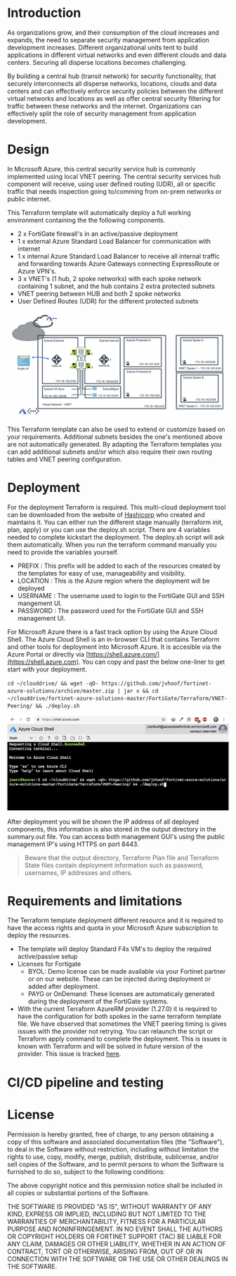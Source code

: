 # Introduction

As organizations grow, and their consumption of the cloud increases and expands, the need to separate security management from application development increases. Different organizational units tent to build applications in different virtual networks and even different clouds and data centers. Securing all disperse locations becomes challenging.

By building a central hub (transit network) for security functionality, that securely interconnects all disperse networks, locations, clouds and data centers and can effectively enforce security policies between the different virtual networks and locations as well as offer central security filtering for traffic between these networks and the internet. Organizations can effectively split the role of security management from application development.

# Design

In Microsoft Azure, this central security service hub is commonly implemented using local VNET peering. The central security services hub component will receive, using user defined routing (UDR), all or specific traffic that needs inspection going to/comming from on-prem networks or public internet.

This Terraform template will automatically deploy a full working environment containing the the following components.

  - 2 x FortiGate firewall's in an active/passive deployment
  - 1 x external Azure Standard Load Balancer for communication with internet
  - 1 x internal Azure Standard Load Balancer to receive all internal traffic and forwarding towards Azure Gateways connecting ExpressRoute or Azure VPN's.
  - 3 x VNET's (1 hub, 2 spoke networks) with each spoke network containing 1 subnet, and the hub contains 2 extra protected subnets
  - VNET peering between HUB and both 2 spoke networks
  - User Defined Routes (UDR) for the different protected subnets

![VNET peering design](images/fgt-ha-vnet-peering.png)

This Terraform template can also be used to extend or customize based on your requirements. Additional subnets besides the one's mentioned above are not automatically generated. By adapting the Terraform templates you can add additional subnets and/or which also require their own routing tables and VNET peering configuration.


# Deployment

For the deployment Terraform is required. This multi-cloud deployment tool can be downloaded from the website of [Hashicorp](https://www.terraform.io/) who created and maintains it. You can either run the different stage manually (terraform init, plan, apply) or you can use the deploy.sh script. There are 4 variables needed to complete kickstart the deployment. The deploy.sh script will ask them automatically. When you run the terraform command manually you need to provide the variables yourself.

  - PREFIX : This prefix will be added to each of the resources created by the templates for easy of use, manageability and visibility.
  - LOCATION : This is the Azure region where the deployment will be deployed
  - USERNAME : The username used to login to the FortiGate GUI and SSH mangement UI.
  - PASSWORD : The password used for the FortiGate GUI and SSH management UI.

For Microsoft Azure there is a fast track option by using the Azure Cloud Shell. The Azure Cloud Shell is an in-browser CLI that contains Terraform and other tools for deployment into Microsoft Azure. It is accesible via the Azure Portal or directly via [https://shell.azure.com/](https://shell.azure.com). You can copy and past the below one-liner to get start with your deployment.

`cd ~/clouddrive/ && wget -qO- https://github.com/jvhoof/fortinet-azure-solutions/archive/master.zip | jar x && cd ~/clouddrive/fortinet-azure-solutions-master/FortiGate/Terraform/VNET-Peering/ && ./deploy.sh`

![Azure Cloud Shell](images/azure-cloud-shell.png)

After deployment you will be shown the IP address of all deployed components, this information is also stored in the output directory in the summary.out file. You can access both management GUI's using the public management IP's using HTTPS on port 8443.

> Beware that the output directory, Terraform Plan file and Terraform State files contain deployment information such as password, usernames, IP addresses and others.

# Requirements and limitations

The Terraform template deployment different resource and it is required to have the access rights and quota in your Microsoft Azure subscription to deploy the resources.

- The template will deploy Standard F4s VM's to deploy the required active/passive setup
- Licenses for Fortigate
  - BYOL: Demo license can be made available via your Fortinet partner or on our website. These can be injected during deployment or added after deployment.
  - PAYG or OnDemand: These licenses are automaticaly generated during the deployment of the FortiGate systems.
- With the current Terraform AzureRM provider (1.27.0) it is required to have the configuration for both spokes in the same terraform template file. We have observed that sometimes the VNET peering timing is gives issues with the provider not retrying. You can relaunch the script or Terraform apply command to complete the deployment. This is issues is known with Terraform and will be solved in future version of the provider. This issue is tracked [here](https://github.com/terraform-providers/terraform-provider-azurerm/issues/260).
 

# CI/CD pipeline and testing


# License

Permission is hereby granted, free of charge, to any person obtaining a copy of this software and associated documentation files (the "Software"), to deal in the Software without restriction, including without limitation the rights to use, copy, modify, merge, publish, distribute, sublicense, and/or sell copies of the Software, and to permit persons to whom the Software is furnished to do so, subject to the following conditions:

The above copyright notice and this permission notice shall be included in all copies or substantial portions of the Software.

THE SOFTWARE IS PROVIDED "AS IS", WITHOUT WARRANTY OF ANY KIND, EXPRESS OR IMPLIED, INCLUDING BUT NOT LIMITED TO THE WARRANTIES OF MERCHANTABILITY, FITNESS FOR A PARTICULAR PURPOSE AND NONINFRINGEMENT. IN NO EVENT SHALL THE AUTHORS OR COPYRIGHT HOLDERS OR FORTINET SUPPORT (TAC) BE LIABLE FOR ANY CLAIM, DAMAGES OR OTHER LIABILITY, WHETHER IN AN ACTION OF CONTRACT, TORT OR OTHERWISE, ARISING FROM, OUT OF OR IN CONNECTION WITH THE SOFTWARE OR THE USE OR OTHER DEALINGS IN THE SOFTWARE.
